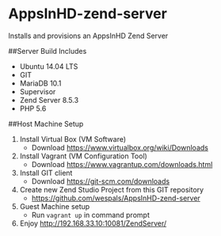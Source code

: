 # AppsInHD-zend-server
Installs and provisions an AppsInHD Zend Server

##Server Build Includes
* Ubuntu 14.04 LTS
* GIT
* MariaDB 10.1
* Supervisor
* Zend Server 8.5.3
* PHP 5.6

##Host Machine Setup
1. Install Virtual Box (VM Software)
    * Download https://www.virtualbox.org/wiki/Downloads
2. Install Vagrant (VM Configuration Tool)
    * Download https://www.vagrantup.com/downloads.html
3. Install GIT client
    * Download https://git-scm.com/downloads
4. Create new Zend Studio Project from this GIT repository
	* https://github.com/wespals/AppsInHD-zend-server
5. Guest Machine setup
    * Run `vagrant up` in command prompt
6. Enjoy http://192.168.33.10:10081/ZendServer/
